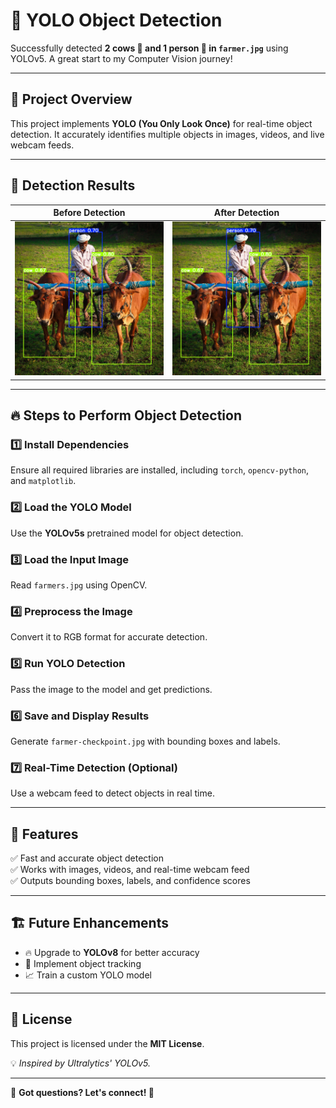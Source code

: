 # 🚀 YOLO Object Detection  

Successfully detected **2 cows 🐄 and 1 person 🧑 in `farmer.jpg`** using YOLOv5. A great start to my Computer Vision journey!  

---

## 📌 Project Overview  
This project implements **YOLO (You Only Look Once)** for real-time object detection. It accurately identifies multiple objects in images, videos, and live webcam feeds.  

---

## 📸 Detection Results  

| **Before Detection**  | **After Detection**  |
|----------------------|----------------------|
| ![Original](farmer.jpg) | ![Detected](farmer-checkpoint.jpg) |

---

## 🔥 Steps to Perform Object Detection  

### 1️⃣ **Install Dependencies**  
Ensure all required libraries are installed, including `torch`, `opencv-python`, and `matplotlib`.  

### 2️⃣ **Load the YOLO Model**  
Use the **YOLOv5s** pretrained model for object detection.  

### 3️⃣ **Load the Input Image**  
Read `farmers.jpg` using OpenCV.  

### 4️⃣ **Preprocess the Image**  
Convert it to RGB format for accurate detection.  

### 5️⃣ **Run YOLO Detection**  
Pass the image to the model and get predictions.  

### 6️⃣ **Save and Display Results**  
Generate `farmer-checkpoint.jpg` with bounding boxes and labels.  

### 7️⃣ **Real-Time Detection (Optional)**  
Use a webcam feed to detect objects in real time.  

---

## 🎯 Features  
✅ Fast and accurate object detection  
✅ Works with images, videos, and real-time webcam feed  
✅ Outputs bounding boxes, labels, and confidence scores  

---

## 🏗️ Future Enhancements  
- 🔥 Upgrade to **YOLOv8** for better accuracy  
- 🎥 Implement object tracking  
- 📈 Train a custom YOLO model  

---

## 📜 License  
This project is licensed under the **MIT License**.  

💡 *Inspired by Ultralytics' YOLOv5.*  

---

💬 **Got questions? Let's connect! 🚀**  

